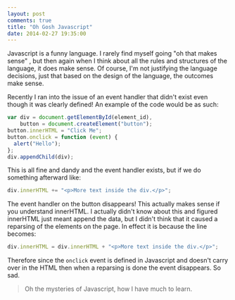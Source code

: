 ```yaml
---
layout: post
comments: true
title: "Oh Gosh Javascript"
date: 2014-02-27 19:35:00
---
```


Javascript is a funny language. I rarely find myself going "oh that makes sense"
, but then again when I think about all the rules and structures of the
language, it does make sense. Of course, I'm not justifying the language
decisions, just that based on the design of the language, the outcomes make
sense.

<!--more-->

Recently I ran into the issue of an event handler that didn't exist even though
it was clearly defined! An example of the code would be as such:

```javascript
var div = document.getElementById(element_id),
    button = document.createElement("button");
button.innerHTML = "Click Me";
button.onclick = function (event) {
  alert("Hello");
};
div.appendChild(div);
```

This is all fine and dandy and the event handler exists, but if we do something
afterward like:

```javascript
div.innerHTML += "<p>More text inside the div.</p>";
```

The event handler on the button disappears! This actually makes sense if you
understand innerHTML. I actually didn't know about this and figured innerHTML
just meant append the data, but I didn't think that it caused a reparsing of the
elements on the page. In effect it is because the line becomes:

```javascript
div.innerHTML = div.innerHTML + "<p>More text inside the div.</p>";
```

Therefore since the `onclick` event is defined in Javascript and doesn't carry
over in the HTML then when a reparsing is done the event disappears. So sad.

> Oh the mysteries of Javascript, how I have much to learn.
